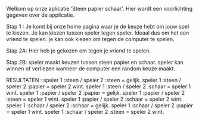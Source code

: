 Welkom op onze aplicatie 'Steen papier schaar'.
Hier wordt een voorlichting gegeven over de applicatie.

Stap 1 :
Je komt bij onze home pagina waar je de keuze hebt om jouw spel te kiezen. Je kan kiezen tussen speler tegen speler. Ideaal dus om het een vriend te spelen. je kan ook kiezen om tegen de computer te spelen.

Stap 2A:
Hier heb je gekozen om tegen je vriend te spelen. 

Stap 2B: 
speler maakt keuzen tussen steen papier en schaar.
speler kan winnen of verliezen wanneer de computer een random keuze maakt.

RESULTATEN :
speler 1 :steen / speler 2 :steen = gelijk.
speler 1 :steen / speler 2 :papier = speler 2 wint.
speler 1 :steen / speler 2 :schaar = speler 1 wint.
speler 1 :papier / speler 2 :papier = gelijk.
speler 1 :papier / speler 2 :steen = speler 1 wint.
speler 1 :papier / speler 2 :schaar = speler 2 wint.
speler 1 :schaar / speler 2 :schaar = gelijk.
speler 1 :schaar / speler 2 :papier = speler 1 wint.
speler 1 :schaar / speler 2 :steen = speler 2 wint.